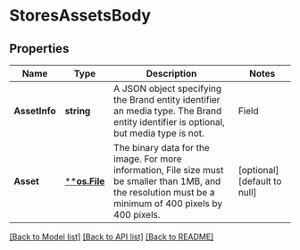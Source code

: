 # StoresAssetsBody

## Properties
Name | Type | Description | Notes
------------ | ------------- | ------------- | -------------
**AssetInfo** | **string** | A JSON object specifying the Brand entity identifier an media type. The Brand entity identifier is optional, but media type is not. |Field|Type|Values| |-----|-----|-----| |brandEntityId|string|The Brand entity identifier.| |mediaType|string| Only &#x60;brandLogo&#x60; is currently supported.| Example: &#x60;&#x60;&#x60; {   brandEntityId: \&quot;12345678\&quot;,   mediaType: {     \&quot;brandLogo\&quot;   } } &#x60;&#x60;&#x60; | [optional] [default to null]
**Asset** | [****os.File**](*os.File.md) | The binary data for the image. For more information,  File size must be smaller than 1MB, and the resolution must be a minimum of 400 pixels by 400 pixels. | [optional] [default to null]

[[Back to Model list]](../README.md#documentation-for-models) [[Back to API list]](../README.md#documentation-for-api-endpoints) [[Back to README]](../README.md)

